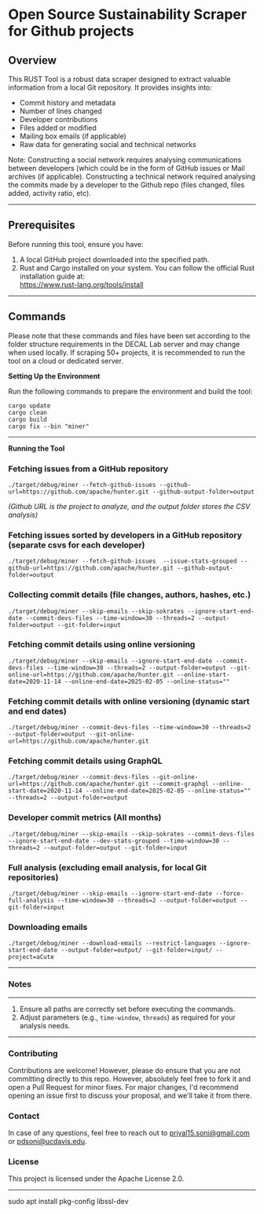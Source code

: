 Open Source Sustainability Scraper for Github projects
========================

Overview
--------
This RUST Tool is a robust data scraper designed to extract valuable information from a local Git repository. It provides insights into:
- Commit history and metadata
- Number of lines changed
- Developer contributions
- Files added or modified
- Mailing box emails (if applicable)
- Raw data for generating social and technical networks

Note: Constructing a social network requires analysing communications between developers (which could be in the form of GitHub issues or Mail archives (if applicable).
Constructing a technical network required analysing the commits made by a developer to the Github repo (files changed, files added, activity ratio, etc).

------------------------

Prerequisites
-------------
Before running this tool, ensure you have:
1. A local GitHub project downloaded into the specified path.
2. Rust and Cargo installed on your system. You can follow the official Rust installation guide at:  
   https://www.rust-lang.org/tools/install

------------------------

Commands
--------

Please note that these commands and files have been set according to the folder structure requirements in the DECAL Lab server and may change when used locally. If scraping 50+ projects, it is recommended to run the tool on a cloud or dedicated server.

**Setting Up the Environment**

Run the following commands to prepare the environment and build the tool:

    cargo update
    cargo clean
    cargo build
    cargo fix --bin "miner"

------------------------

**Running the Tool**

### Fetching issues from a GitHub repository

    ./target/debug/miner --fetch-github-issues --github-url=https://github.com/apache/hunter.git --github-output-folder=output

_(Github URL is the project to analyze, and the output folder stores the CSV analysis)_

### Fetching issues sorted by developers in a GitHub repository (separate csvs for each developer)

    ./target/debug/miner --fetch-github-issues  --issue-stats-grouped --github-url=https://github.com/apache/hunter.git --github-output-folder=output

### Collecting commit details (file changes, authors, hashes, etc.)

    ./target/debug/miner --skip-emails --skip-sokrates --ignore-start-end-date --commit-devs-files --time-window=30 --threads=2 --output-folder=output --git-folder=input

### Fetching commit details using online versioning

    ./target/debug/miner --skip-emails --ignore-start-end-date --commit-devs-files --time-window=30 --threads=2 --output-folder=output --git-online-url=https://github.com/apache/hunter.git --online-start-date=2020-11-14 --online-end-date=2025-02-05 --online-status=""

### Fetching commit details with online versioning (dynamic start and end dates)

    ./target/debug/miner --commit-devs-files --time-window=30 --threads=2 --output-folder=output --git-online-url=https://github.com/apache/hunter.git

### Fetching commit details using GraphQL

    ./target/debug/miner --commit-devs-files --git-online-url=https://github.com/apache/hunter.git --commit-graphql --online-start-date=2020-11-14 --online-end-date=2025-02-05 --online-status="" --threads=2 --output-folder=output

### Developer commit metrics (All months)

    ./target/debug/miner --skip-emails --skip-sokrates --commit-devs-files --ignore-start-end-date --dev-stats-grouped --time-window=30 --threads=2 --output-folder=output --git-folder=input

### Full analysis (excluding email analysis, for local Git repositories)

    ./target/debug/miner --skip-emails --ignore-start-end-date --force-full-analysis --time-window=30 --threads=2 --output-folder=output --git-folder=input

### Downloading emails

    ./target/debug/miner --download-emails --restrict-languages --ignore-start-end-date --output-folder=output/ --git-folder=input/ --project=aCute

------------------------

### Notes
-----
1. Ensure all paths are correctly set before executing the commands.
2. Adjust parameters (e.g., `time-window`, `threads`) as required for your analysis needs.
------------------------

### Contributing
Contributions are welcome! However, please do ensure that you are not committing directly to this repo. However, absolutely feel free to fork it and open a Pull Request for minor fixes. For major changes, I'd recommend opening an issue first to discuss your proposal, and we'll take it from there.

### Contact
In case of any questions, feel free to reach out to priyal15.soni@gmail.com or pdsoni@ucdavis.edu.

### License
This project is licensed under the Apache License 2.0.

------------------------


sudo apt install pkg-config libssl-dev
